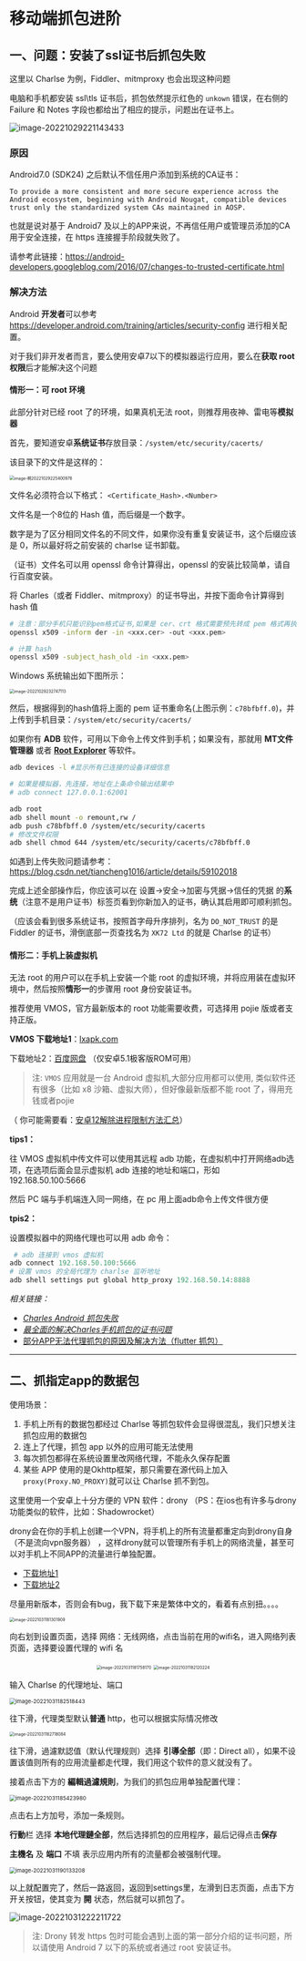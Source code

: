 # 移动端抓包进阶



## 一、问题：安装了ssl证书后抓包失败

这里以 Charlse 为例，Fiddler、mitmproxy 也会出现这种问题



电脑和手机都安装 ssl\tls 证书后，抓包依然提示红色的 `unkown` 错误，在右侧的 Failure 和 Notes 字段也都给出了相应的提示，问题出在证书上。

![image-20221029221143433](https://md-picture-1254350681.cos.ap-beijing.myqcloud.com/202210292211203.png)

### 原因

Android7.0 (SDK24) 之后默认不信任用户添加到系统的CA证书：

```
To provide a more consistent and more secure experience across the Android ecosystem, beginning with Android Nougat, compatible devices trust only the standardized system CAs maintained in AOSP.
```

也就是说对基于 Android7 及以上的APP来说，不再信任用户或管理员添加的CA用于安全连接，在 https 连接握手阶段就失败了。

请参考此链接：https://android-developers.googleblog.com/2016/07/changes-to-trusted-certificate.html

### 解决方法

Android **开发者**可以参考 https://developer.android.com/training/articles/security-config 进行相关配置。



对于我们非开发者而言，要么使用安卓7以下的模拟器运行应用，要么在**获取 root 权限**后才能解决这个问题

#### 情形一：可 root 环境

此部分针对已经 root 了的环境，如果真机无法 root，则推荐用夜神、雷电等**模拟器**



首先，要知道安卓**系统证书**存放目录：`/system/etc/security/cacerts/`

该目录下的文件是这样的：

<img src="https://md-picture-1254350681.cos.ap-beijing.myqcloud.com/202210292254900.png" alt="image-啊20221029225400978" style="zoom:50%;" />

文件名必须符合以下格式：
`<Certificate_Hash>.<Number>`

文件名是一个8位的 Hash 值，而后缀是一个数字。

数字是为了区分相同文件名的不同文件，如果你没有重复安装证书，这个后缀应该是 0，所以最好将之前安装的 charlse 证书卸载。



（证书）文件名可以用 openssl 命令计算得出，openssl 的安装比较简单，请自行百度安装。

将 Charles（或者 Fiddler、mitmproxy）的证书导出，并按下面命令计算得到 hash 值

```sh
# 注意：部分手机只能识别pem格式证书,如果是 cer、crt 格式需要预先转成 pem 格式再执行后续操作
openssl x509 -inform der -in <xxx.cer> -out <xxx.pem>

# 计算 hash
openssl x509 -subject_hash_old -in <xxx.pem>
```

Windows 系统输出如下图所示：

<img src="C:\Users\wzz\AppData\Roaming\Typora\typora-user-images\image-20221029232747113.png" alt="image-20221029232747113" style="zoom:50%;" />



然后，根据得到的hash值将上面的 pem 证书重命名(上图示例：`c78bfbff.0`)，并上传到手机目录：`/system/etc/security/cacerts/`

如果你有 **ADB** 软件，可用以下命令上传文件到手机；如果没有，那就用 **MT文件管理器** 或者 [**Root Explorer**](https://www.ghxi.com/rootexplorer.html) 等软件。

```sh
adb devices -l #显示所有已连接的设备详细信息

# 如果是模拟器，先连接，地址在上条命令输出结果中
# adb connect 127.0.0.1:62001

adb root
adb shell mount -o remount,rw /
adb push c78bfbff.0 /system/etc/security/cacerts
# 修改文件权限
adb shell chmod 644 /system/etc/security/cacerts/c78bfbff.0
```

如遇到上传失败问题请参考：https://blog.csdn.net/tiancheng1016/article/details/59102018



完成上述全部操作后，你应该可以在 设置->安全->加密与凭据->信任的凭据 的**系统**（注意不是用户证书）标签页看到你新加入的证书，确认其启用即可顺利抓包。

（应该会看到很多系统证书，按照首字母升序排列，名为 `DO_NOT_TRUST` 的是 Fiddler 的证书，滑倒底部一页查找名为 `XK72 Ltd` 的就是 Charlse 的证书）


#### 情形二：手机上装虚拟机

无法 root 的用户可以在手机上安装一个能 root 的虚拟环境，并将应用装在虚拟环境中，然后按照**情形一**的步骤用 root 身份安装证书。

推荐使用 VMOS，官方最新版本的 root 功能需要收费，可选择用 pojie 版或者支持正版。

**VMOS 下载地址1**：[lxapk.com](https://www.lxapk.com/447.html)

下载地址2：[百度网盘](https://pan.baidu.com/s/1csFt5Tx15Y7mo4YDZ3NYLg?pwd=6666) （仅安卓5.1极客版ROM可用）

> 注: `VMOS` 应用就是一台 Android 虚拟机,大部分应用都可以使用, 类似软件还有很多（比如 x8 沙箱、虚拟大师），但好像最新版都不能 root 了，得用充钱或者pojie

（ 你可能需要看：[安卓12解除进程限制方法汇总](https://blog.csdn.net/Amy_mumu/article/details/126759203)）



**tips1：**

往 VMOS 虚拟机中传文件可以使用其远程 adb 功能，在虚拟机中打开网络adb选项，在选项后面会显示虚拟机 adb 连接的地址和端口，形如 192.168.50.100:5666

然后 PC 端与手机端连入同一网络，在 pc 用上面adb命令上传文件很方便



**tpis2：**

设置模拟器中的网络代理也可以用 adb 命令：

```powershell
 # adb 连接到 vmos 虚拟机
adb connect 192.168.50.100:5666
# 设置 vmos 的全局代理为 charlse 监听地址
adb shell settings put global http_proxy 192.168.50.14:8888
```



*相关链接：*

- *[Charles Android 抓包失败](https://blog.csdn.net/mrxiagc/article/details/75329629)*
- *[最全面的解决Charles手机抓包的证书问题](https://zhuanlan.zhihu.com/p/281126584)*
- [部分APP无法代理抓包的原因及解决方法（flutter 抓包）](https://www.cnblogs.com/lulianqi/p/11380794.html)

---

## 二、抓指定app的数据包



使用场景：

1. 手机上所有的数据包都经过 Charlse 等抓包软件会显得很混乱，我们只想关注抓包应用的数据包
2. 连上了代理，抓包 app 以外的应用可能无法使用
3. 每次抓包都得在系统设置里改网络代理，不能永久保存配置
4. 某些 APP 使用的是Okhttp框架，那只需要在源代码上加入`proxy(Proxy.NO_PROXY)`就可以让 Charlse 抓不到包。



这里使用一个安卓上十分方便的 VPN 软件：drony  （PS：在ios也有许多与drony功能类似的软件，比如：Shadowrocket）



drony会在你的手机上创建一个VPN，将手机上的所有流量都重定向到drony自身（不是流向vpn服务器） ，这样drony就可以管理所有手机上的网络流量，甚至可以对手机上不同APP的流量进行单独配置。

- [下载地址1](https://mobile.softpedia.com/apk/drony/)
- [下载地址2](https://files.cnblogs.com/files/lulianqi/Drony_102.apk)

尽量用新版本，否则会有bug，我下载下来是繁体中文的，看着有点别扭。。。。

<img src="https://md-picture-1254350681.cos.ap-beijing.myqcloud.com/drony1.png" alt="image-20221031181301909" style="zoom:50%;" />

向右划到设置页面，选择 网络：无线网络，点击当前在用的wifi名，进入网络列表页面，选择要设置代理的 wifi 名



<center>
    <img src="https://md-picture-1254350681.cos.ap-beijing.myqcloud.com/drony2.png" alt="image-20221031181758170" style="zoom:50%;" />
	<img src="https://md-picture-1254350681.cos.ap-beijing.myqcloud.com/drony3.png" alt="image-20221031182120224" style="zoom:50%;" />
</center>



输入 Charlse 的代理地址、端口

<img src="https://md-picture-1254350681.cos.ap-beijing.myqcloud.com/drony4.png" alt="image-20221031182518443" style="zoom: 67%;" />

往下滑，代理类型默认**普通** http，也可以根据实际情况修改

<img src="https://md-picture-1254350681.cos.ap-beijing.myqcloud.com/drony5.png" alt="image-20221031182718084" style="zoom:50%;" />

往下滑，過濾默認值（默认代理规则）选择 **引導全部**（即：Direct all），如果不设置该值则所有的应用流量都走代理，我们用这个软件的意义就没有了。

接着点击下方的 **編輯過濾規則**，为我们的抓包应用单独配置代理：

<img src="https://md-picture-1254350681.cos.ap-beijing.myqcloud.com/drony6.png" alt="image-20221031185423980" style="zoom: 67%;" />



点击右上方加号，添加一条规则。

**行動**栏 选择 **本地代理鏈全部**，然后选择抓包的应用程序，最后记得点击**保存**

**主機名** 及 **端口** 不填 表示应用内所有的流量都会被强制代理。

<img src="https://md-picture-1254350681.cos.ap-beijing.myqcloud.com/drony7.png" alt="image-20221031190133208" style="zoom:67%;" />



以上就配置完了，然后一路返回，返回到settings里，左滑到日志页面，点击下方开关按钮，使其变为 **開** 状态，然后就可以抓包了。

![image-20221031222211722](https://md-picture-1254350681.cos.ap-beijing.myqcloud.com/drony8.png)



>注: Drony 转发 https 包时可能会遇到上面的第一部分介绍的证书问题，所以请使用 Android 7 以下的系统或者通过 root 安装证书。
